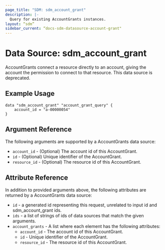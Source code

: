 ```yaml
---
page_title: "SDM: sdm_account_grant"
description: |-
  Query for existing AccountGrants instances.
layout: “sdm”
sidebar_current: “docs-sdm-datasource-account-grant"
---
```

# Data Source: sdm_account_grant

AccountGrants connect a resource directly to an account, giving the account the permission to connect to that resource.
This data source is deprecated.
## Example Usage

```hcl
data "sdm_account_grant" "account_grant_query" {
    account_id = "a-00000054"
}
```
## Argument Reference
The following arguments are supported by a AccountGrants data source:
* `account_id` - (Optional) The account id of this AccountGrant.
* `id` - (Optional) Unique identifier of the AccountGrant.
* `resource_id` - (Optional) The resource id of this AccountGrant.
## Attribute Reference
In addition to provided arguments above, the following attributes are returned by a AccountGrants data source:
* `id` - a generated id representing this request, unrelated to input id and sdm_account_grant ids.
* `ids` - a list of strings of ids of data sources that match the given arguments.
* `account_grants` - A list where each element has the following attributes:
	* `account_id` - The account id of this AccountGrant.
	* `id` - Unique identifier of the AccountGrant.
	* `resource_id` - The resource id of this AccountGrant.
